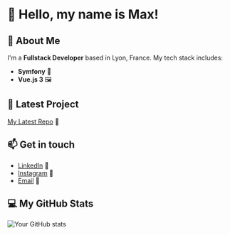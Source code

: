 # 👋 Hello, my name is Max!

## 🚀 About Me
I'm a **Fullstack Developer** based in Lyon, France. My tech stack includes:

- **Symfony** 🎼
- **Vue.js 3** 🖼️

## 🔧 Latest Project
[My Latest Repo](https://github.com/maxdlr/augustaPortfolio/tree/main) 📂

## 📫 Get in touch
- [LinkedIn](https://www.linkedin.com/in/maximedlr/) 💼
- [Instagram](https://www.instagram.com/maxdlr_/) 📸
- [Email](mailto:contact@maxdlr.com) 📧

## 💻 My GitHub Stats

![Your GitHub stats](https://github-readme-stats.vercel.app/api?username=maxdlr&show_icons=true&theme=radical)
